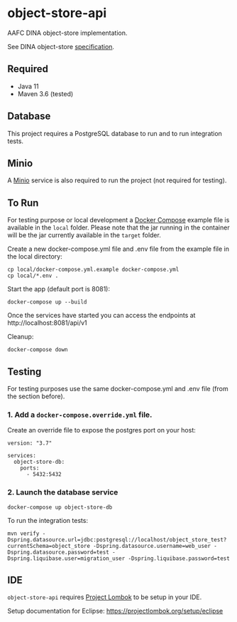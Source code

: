 # object-store-api

AAFC DINA object-store implementation.

See DINA object-store [specification](https://github.com/DINA-Web/object-store-specs).

## Required

* Java 11
* Maven 3.6 (tested)

## Database
This project requires a PostgreSQL database to run and to run integration tests.

## Minio
A [Minio](https://min.io/) service is also required to run the project (not required for testing).

## To Run

For testing purpose or local development a [Docker Compose](https://docs.docker.com/compose/) example file is available in the `local` folder.
Please note that the jar running in the container will be the jar currently available in the `target` folder.

Create a new docker-compose.yml file and .env file from the example file in the local directory:

```
cp local/docker-compose.yml.example docker-compose.yml
cp local/*.env .
```

Start the app (default port is 8081):

```
docker-compose up --build
```

Once the services have started you can access the endpoints at http://localhost:8081/api/v1

Cleanup:
```
docker-compose down
```

## Testing
For testing purposes use the same docker-compose.yml and .env file (from the section before).

### 1. Add a `docker-compose.override.yml` file.

Create an override file to expose the postgres port on your host:
```
version: "3.7"

services:
  object-store-db:
    ports:
      - 5432:5432

```

### 2. Launch the database service

```
docker-compose up object-store-db
```

To run the integration tests:

```
mvn verify -Dspring.datasource.url=jdbc:postgresql://localhost/object_store_test?currentSchema=object_store -Dspring.datasource.username=web_user -Dspring.datasource.password=test -Dspring.liquibase.user=migration_user -Dspring.liquibase.password=test
```

## IDE

`object-store-api` requires [Project Lombok](https://projectlombok.org/) to be setup in your IDE.

Setup documentation for Eclipse: <https://projectlombok.org/setup/eclipse>


